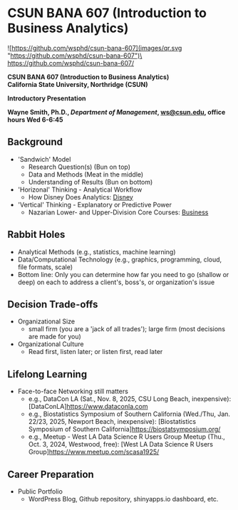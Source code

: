 # CSUN BANA 607 (Introduction to Business Analytics)


![https://github.com/wsphd/csun-bana-607](images/qr.svg "https://github.com/wsphd/csun-bana-607")\
<https://github.com/wsphd/csun-bana-607/>

**CSUN BANA 607 (Introduction to Business Analytics)**\
**California State University, Northridge (CSUN)**

**Introductory Presentation**

**Wayne Smith, Ph.D., _Department of Management_, <ws@csun.edu>, office hours Wed 6-6:45**


## Background

* 'Sandwich' Model
  * Research Question(s) (Bun on top)
  * Data and Methods (Meat in the middle)
  * Understanding of Results (Bun on bottom)
* 'Horizonal' Thinking - Analytical Workflow
  * How Disney Does Analytics: [Disney](disney.pdf)
* 'Vertical' Thinking - Explanatory or Predictive Power
  * Nazarian Lower- and Upper-Division Core Courses: [Business](business.pdf)


## Rabbit Holes

* Analytical Methods (e.g., statistics, machine learning)
* Data/Computational Technology (e.g., graphics, programming, cloud, file formats, scale)
* Bottom line: Only you can determine how far you need to go (shallow or deep) on each to address a client's, boss's, or organization's issue


## Decision Trade-offs

* Organizational Size
  * small firm (you are a 'jack of all trades'); large firm (most decisions are made for you)
* Organizational Culture
  * Read first, listen later; or listen first, read later


## Lifelong Learning

* Face-to-face Networking still matters
  * e.g., DataCon LA (Sat., Nov. 8, 2025, CSU Long Beach, inexpensive): [DataConLA]<https://www.dataconla.com>
  * e.g., Biostatistics Symposium of Southern California (Wed./Thu, Jan. 22/23, 2025, Newport Beach, inexpensive): [Biostatistics Symposium of Southern California]<https://biostatsymposium.org/>
  * e.g., Meetup - West LA Data Science R Users Group Meetup (Thu., Oct. 3, 2024, Westwood, free): [West LA Data Science R Users Group]<https://www.meetup.com/scasa1925/>


## Career Preparation

* Public Portfolio
  * WordPress Blog, Github repository, shinyapps.io dashboard, etc.

